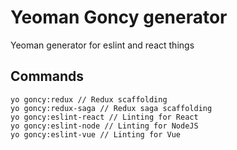 # Yeoman Goncy generator
Yeoman generator for eslint and react things

## Commands
```
yo goncy:redux // Redux scaffolding
yo goncy:redux-saga // Redux saga scaffolding
yo goncy:eslint-react // Linting for React
yo goncy:eslint-node // Linting for NodeJS
yo goncy:eslint-vue // Linting for Vue
```
